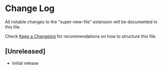 # Change Log

All notable changes to the "super-new-file" extension will be documented in this file.

Check [Keep a Changelog](http://keepachangelog.com/) for recommendations on how to structure this file.

## [Unreleased]

- Initial release